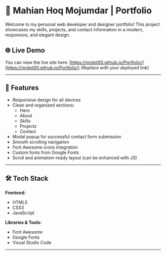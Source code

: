 # 💼 Mahian Hoq Mojumdar | Portfolio

Welcome to my personal web developer and designer portfolio! This project showcases my skills, projects, and contact information in a modern, responsive, and elegant design.

## 🌐 Live Demo

You can view the live site here: [https://mrdot00.github.io/Portfolio/](https://mrdot00.github.io/Portfolio/) *(Replace with your deployed link)*

---

## 📌 Features

- Responsive design for all devices
- Clean and organized sections:
  - Hero
  - About
  - Skills
  - Projects
  - Contact
- Modal popup for successful contact form submission
- Smooth scrolling navigation
- Font Awesome icons integration
- Custom fonts from Google Fonts
- Scroll and animation-ready layout (can be enhanced with JS)

---

## 🛠️ Tech Stack

**Frontend:**
- HTML5
- CSS3
- JavaScript

**Libraries & Tools:**
- Font Awesome
- Google Fonts
- Visual Studio Code

---

